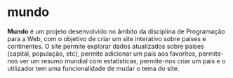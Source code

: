 # mundo
**Mundo** é um projeto desenvolvido no âmbito da disciplina de Programação para a Web, com o objetivo de criar um site interativo sobre países e continentes. 
O site permite explorar dados atualizados sobre países (capital, população, etc), permite adicionar um país aos favoritos, permite-nos ver um resumo mundial com estatísticas, permite-nos criar um país e o utilizador tem uma funcionalidade de mudar o tema do site.
